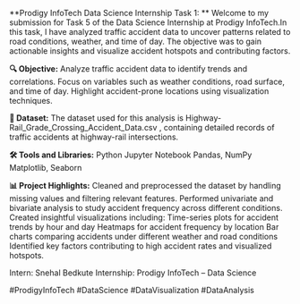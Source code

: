 **Prodigy InfoTech Data Science Internship Task 1:
**
Welcome to my submission for Task 5 of the Data Science Internship at Prodigy InfoTech.In this task, I have analyzed traffic accident data to uncover patterns related to road conditions, weather, and time of day. The objective was to gain actionable insights and visualize accident hotspots and contributing factors.

**🔍 Objective:**
Analyze traffic accident data to identify trends and correlations.
Focus on variables such as weather conditions, road surface, and time of day.
Highlight accident-prone locations using visualization techniques.

**📁 Dataset:**
The dataset used for this analysis is Highway-Rail_Grade_Crossing_Accident_Data.csv , containing detailed records of traffic accidents at highway-rail intersections.

**🛠️ Tools and Libraries:**
Python
Jupyter Notebook
Pandas, NumPy
Matplotlib, Seaborn

**📊 Project Highlights:**
Cleaned and preprocessed the dataset by handling missing values and filtering relevant features.
Performed univariate and bivariate analysis to study accident frequency across different conditions.
Created insightful visualizations including:
      Time-series plots for accident trends by hour and day
      Heatmaps for accident frequency by location
      Bar charts comparing accidents under different weather and road conditions
      Identified key factors contributing to high accident rates and visualized hotspots.

Intern: Snehal Bedkute
Internship: Prodigy InfoTech – Data Science

#ProdigyInfoTech #DataScience #DataVisualization #DataAnalysis
